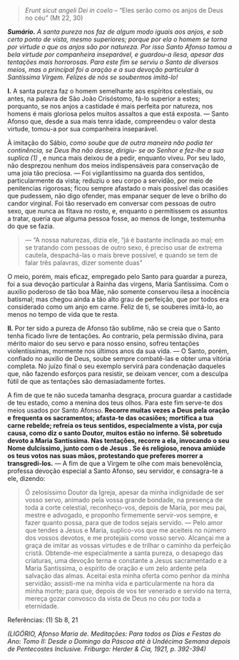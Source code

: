 > *Erunt sicut angeli Dei in coelo* – “Eles serão como os anjos de Deus no céu” (Mt 22, 30)

***Sumário.** A santa pureza nos faz de algum modo iguais aos anjos, e sob certo ponto de vista, mesmo superiores; porque por ela o homem se torna por virtude o que os anjos são por natureza. Por isso Santo Afonso tomou a bela virtude por companheira inseparável, e guardou-a ilesa, apesar das tentações mais horrorosas. Para este fim se serviu o Santo de diversos meios, mas o principal foi a oração e a sua devoção particular à Santíssima Virgem. Felizes de nós se soubermos imitá-lo!*

**I.** A santa pureza faz o homem semelhante aos espíritos celestiais, ou antes, na palavra de São João Crisóstomo, fá-lo superior a estes; porquanto, se nos anjos a castidade é mais perfeita por natureza, nos homens é mais gloriosa pelos muitos assaltos a que está exposta. — Santo Afonso que, desde a sua mais tenra idade, compreendeu o valor desta virtude, tomou-a por sua companheira inseparável.

À imitação do Sábio, *como soube que de outra maneira não podia ter continência, se Deus lha não desse, dirigiu- se ao Senhor e fez-lhe a sua suplica (1)* , e nunca mais deixou de a pedir, enquanto viveu. Por seu lado, não desprezou nenhum dos meios indispensáveis para conservação de uma joia tão preciosa. — Foi vigilantíssimo na guarda dos sentidos, particularmente da vista; reduziu o seu corpo a servidão, por meio de penitencias rigorosas; ficou sempre afastado o mais possível das ocasiões que pudessem, não digo ofender, mas empanar sequer de leve o brilho do candor virginal. Foi tão reservado em conversar com pessoas de outro sexo, que nunca as fitava no rosto, e, enquanto o permitissem os assuntos a tratar, queria que alguma pessoa fosse, ao menos de longe, testemunha do que se fazia.

> — “A nossa naturezas, dizia ele, “já é bastante inclinada ao mal; em se tratando com pessoas de outro sexo, é preciso usar de extrema cautela, despachá-las o mais breve possível, e quando se tem de falar três palavras, dizer somente duas”

O meio, porém, mais eficaz, empregado pelo Santo para guardar a pureza, foi a sua devoção particular à Rainha das virgens, Maria Santíssima. Com o auxilio poderoso de tão boa Mãe, não somente conservou ilesa a inocência batismal; mas chegou ainda a tão alto grau de perfeição, que por todos era considerado como um anjo em carne. Feliz de ti, se souberes imitá-lo, ao menos no tempo de vida que te resta.

**II.** Por ter sido a pureza de Afonso tão sublime, não se creia que o Santo tenha ficado livre de tentações. Ao contrario, pela permissão divina, para mérito maior do seu servo e para nosso ensino, sofreu tentações violentíssimas, mormente nos últimos anos da sua vida. — O Santo, porém, confiado no auxilio de Deus, soube sempre combatê-las e obter uma vitória completa. No juízo final o seu exemplo servirá para condenação daqueles que, não fazendo esforços para resistir, se deixam vencer, com a desculpa fútil de que as tentações são demasiadamente fortes.

A fim de que te não suceda tamanha desgraça, procura guardar a castidade de teu estado, como a menina dos teus olhos. Para este fim serve-te dos meios usados por Santo Afonso. **Recorre muitas vezes a Deus pela oração e frequenta os sacramentos; afasta-te das ocasiões; mortifica a tua carne rebelde; refreia os teus sentidos, especialmente a vista, por cuja causa, como diz o santo Doutor, muitos estão no inferno. Sê sobretudo devoto a Maria Santíssima. Nas tentações, recorre a ela, invocando o seu Nome dulcíssimo, junto com o de Jesus . Se és religioso, renova amiúde os teus votos nas suas mãos, protestando que preferes morrer a transgredi-los.** — A fim de que a Virgem te olhe com mais benevolência, professa devoção especial a Santo Afonso, seu servidor, e consagra-te a ele, dizendo:

> Ó zelosíssimo Doutor da Igreja, apesar da minha indignidade de ser vosso servo, animado pela vossa grande bondade, na presença de toda a corte celestial, reconheço-vos, depois de Maria, por meu pai, mestre e advogado, e proponho firmemente servir-vos sempre, e fazer quanto possa, para que de todos sejais servido. — Pelo amor que tendes a Jesus e Maria, suplico-vos que me aceiteis no número dos vossos devotos, e me protejais como vosso servo. Alcançai me a graça de imitar as vossas virtudes e de trilhar o caminho da perfeição cristã. Obtende-me especialmente a santa pureza, o desapego das criaturas, uma devoção terna e constante a Jesus sacramentado e a Maria Santíssima, o espírito de oração e um zelo ardente pela salvação das almas.
> Aceitai esta minha oferta como penhor da minha servidão; assisti-me na minha vida e particularmente na hora da minha morte; para que, depois de vos ter venerado e servido na terra, mereça gozar convosco da vista de Deus no céu por toda a eternidade.

Referências: (1) Sb 8, 21

*(LIGÓRIO, Afonso Maria de. Meditações: Para todos os Dias e Festas do Ano: Tomo II: Desde o Domingo da Páscoa até à Undécima Semana depois de Pentecostes Inclusive. Friburgo: Herder & Cia, 1921, p. 392-394)*
